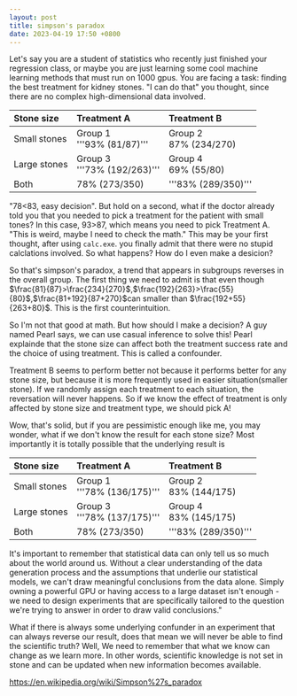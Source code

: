```yaml
---
layout: post
title: simpson's paradox
date: 2023-04-19 17:50 +0800
---
```

Let's say you are a student of statistics who recently just finished your regression class, or maybe you are just learning some cool machine learning methods that must run on 1000 gpus. You are facing a task: finding the best treatment for kidney stones. "I can do that" you thought, since there are no complex high-dimensional data involved.



|Stone size  |Treatment A |Treatment B |
|:--         |:--        |:--        |
|Small stones|Group 1<br>'''93% (81/87)'''|Group 2<br>87% (234/270)|
|Large stones|Group 3<br>'''73% (192/263)'''|Group 4<br>69% (55/80)  |
|Both        |78% (273/350)|'''83% (289/350)'''|


"78<83, easy decision". But hold on a second, what if the doctor already told you that you needed to pick a treatment for the patient with small tones? In this case, 93>87, which means you need to pick Treatment A. "This is weird, maybe I need to check the math." This may be your first thought, after using `calc.exe`. you finally admit that there were no stupid calclations involved. So what happens? How do I even make a desicion?

So that's simpson's paradox, a trend that appears in subgroups reverses in the overall group. The first thing we need to admit is that even though $\frac{81}{87}>\frac{234}{270}$,$\frac{192}{263}>\frac{55}{80}$,$\frac{81+192}{87+270}$can smaller than $\frac{192+55}{263+80}$. This is the first counterintuition.

So I'm not that good at math. But how should I make a decision? A guy named Pearl says, we can use casual inference to solve this! Pearl explainde that the stone size can affect both the treatment success rate and the choice of using treatment. This is called a confounder.

Treatment B seems to perform better not because it performs better for any stone size, but because it is more frequently used in easier situation(smaller stone). If we randomly assign each treatment to each situation, the reversation will never happens. So if we know the effect of treatment is only affected by stone size and treatment type, we should pick A!



Wow, that's solid, but if you are pessimistic enough like me, you may wonder, what if we don't know the result for each stone size? Most importantly it is totally possible that the underlying result is 


|Stone size  |Treatment A |Treatment B |
|:--         |:--        |:--        |
|Small stones|Group 1<br>'''78% (136/175)'''|Group 2<br>83% (144/175)|
|Large stones|Group 3<br>'''78% (137/175)'''|Group 4<br>83% (145/175)  |
|Both        |78% (273/350)|'''83% (289/350)'''|


It's important to remember that statistical data can only tell us so much about the world around us. Without a clear understanding of the data generation process and the assumptions that underlie our statistical models, we can't draw meaningful conclusions from the data alone. Simply owning a powerful GPU or having access to a large dataset isn't enough - we need to design experiments that are specifically tailored to the question we're trying to answer in order to draw valid conclusions."


What if there is always some underlying confunder in an experiment that can always reverse our result, does that mean we will never be able to find the scientific truth? Well, We need to remember that what we know can change as we learn more. In other words, scientific knowledge is not set in stone and can be updated when new information becomes available.



https://en.wikipedia.org/wiki/Simpson%27s_paradox